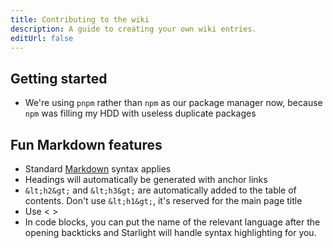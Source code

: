 ```yaml
---
title: Contributing to the wiki
description: A guide to creating your own wiki entries.
editUrl: false
---
```


## Getting started

- We're using `pnpm` rather than `npm` as our package manager now, because `npm` was filling my HDD with useless duplicate packages

## Fun Markdown features

- Standard [Markdown](https://www.markdownguide.org/cheat-sheet/) syntax applies
- Headings will automatically be generated with anchor links
- `&lt;h2&gt;` and `&lt;h3&gt;` are automatically added to the table of contents. Don't use `&lt;h1&gt;`, it's reserved for the main page title
- Use &lt; &gt;
- In code blocks, you can put the name of the relevant language after the opening backticks and Starlight will handle syntax highlighting for you.
